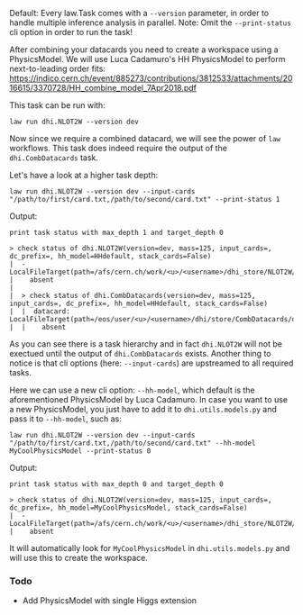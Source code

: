 Default: Every law.Task comes with a `--version` parameter, in order to handle multiple inference analysis in parallel.
Note: Omit the `--print-status` cli option in order to run the task!

After combining your datacards you need to create a workspace using a PhysicsModel. We will use Luca Cadamuro's HH PhysicsModel to perform next-to-leading order fits: https://indico.cern.ch/event/885273/contributions/3812533/attachments/2016615/3370728/HH_combine_model_7Apr2018.pdf

This task can be run with:

```shell
law run dhi.NLOT2W --version dev
```

Now since we require a combined datacard, we will see the power of `law` workflows. This task does indeed require the output of the `dhi.CombDatacards` task.

Let's have a look at a higher task depth:
```shell
law run dhi.NLOT2W --version dev --input-cards "/path/to/first/card.txt,/path/to/second/card.txt" --print-status 1
```
Output:
```shell
print task status with max_depth 1 and target_depth 0

> check status of dhi.NLOT2W(version=dev, mass=125, input_cards=, dc_prefix=, hh_model=HHdefault, stack_cards=False)
|  - LocalFileTarget(path=/afs/cern.ch/work/<u>/<username>/dhi_store/NLOT2W/dev/125/HHdefault/workspace_HHdefault.root)
|    absent
|
|  > check status of dhi.CombDatacards(version=dev, mass=125, input_cards=, dc_prefix=, hh_model=HHdefault, stack_cards=False)
|  |  datacard: LocalFileTarget(path=/eos/user/<u>/<username>/dhi/store/CombDatacards/dev/125/HHdefault/datacard.txt)
|  |    absent
```
As you can see there is a task hierarchy and in fact `dhi.NLOT2W` will not be exectued until the output of `dhi.CombDatacards` exists. Another thing to notice is that cli options (here: `--input-cards`) are upstreamed to all required tasks.

Here we can use a new cli option: `--hh-model`, which default is the aforementioned PhysicsModel by Luca Cadamuro. In case you want to use a new PhysicsModel, you just have to add it to `dhi.utils.models.py` and pass it to `--hh-model`, such as:

```shell
law run dhi.NLOT2W --version dev --input-cards "/path/to/first/card.txt,/path/to/second/card.txt" --hh-model MyCoolPhysicsModel --print-status 0
```
Output:
```shell
print task status with max_depth 0 and target_depth 0

> check status of dhi.NLOT2W(version=dev, mass=125, input_cards=, dc_prefix=, hh_model=MyCoolPhysicsModel, stack_cards=False)
|  - LocalFileTarget(path=/afs/cern.ch/work/<u>/<username>/dhi_store/NLOT2W/dev/125/MyCoolPhysicsModel/workspace_MyCoolPhysicsModel.root)
|    absent
```
It will automatically look for `MyCoolPhysicsModel` in `dhi.utils.models.py` and will use this to create the workspace.


### Todo

* Add PhysicsModel with single Higgs extension
